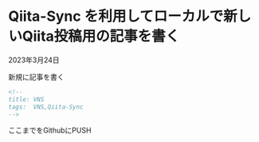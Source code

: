 <!--
title: VNS
tags:  VNS,Qiita-Sync
-->
# Qiita-Sync を利用してローカルで新しいQiita投稿用の記事を書く
2023年3月24日

新規に記事を書く

```vns.md
<!--
title: VNS
tags:  VNS,Qiita-Sync
-->

```

ここまでをGithubにPUSH
